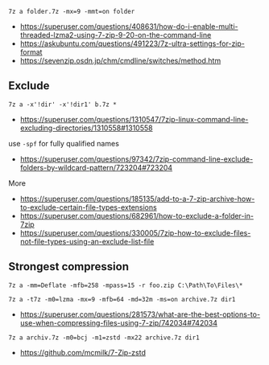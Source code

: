 `7z a folder.7z -mx=9 -mmt=on folder`

- https://superuser.com/questions/408631/how-do-i-enable-multi-threaded-lzma2-using-7-zip-9-20-on-the-command-line
- https://askubuntu.com/questions/491223/7z-ultra-settings-for-zip-format
- https://sevenzip.osdn.jp/chm/cmdline/switches/method.htm

## Exclude

`7z a -x'!dir' -x'!dir1' b.7z *`

- https://superuser.com/questions/1310547/7zip-linux-command-line-excluding-directories/1310558#1310558

use `-spf` for fully qualified names

- https://superuser.com/questions/97342/7zip-command-line-exclude-folders-by-wildcard-pattern/723204#723204

More

- https://superuser.com/questions/185135/add-to-a-7-zip-archive-how-to-exclude-certain-file-types-extensions
- https://superuser.com/questions/682961/how-to-exclude-a-folder-in-7zip
- https://superuser.com/questions/330005/7zip-how-to-exclude-files-not-file-types-using-an-exclude-list-file

## Strongest compression

`7z a -mm=Deflate -mfb=258 -mpass=15 -r foo.zip C:\Path\To\Files\*`

`7z a -t7z -m0=lzma -mx=9 -mfb=64 -md=32m -ms=on archive.7z dir1`

- https://superuser.com/questions/281573/what-are-the-best-options-to-use-when-compressing-files-using-7-zip/742034#742034

`7z a archiv.7z -m0=bcj -m1=zstd -mx22 archive.7z dir1`

- https://github.com/mcmilk/7-Zip-zstd
